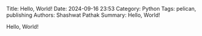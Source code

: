 Title: Hello, World!
Date: 2024-09-16 23:53
Category: Python
Tags: pelican, publishing
Authors: Shashwat Pathak
Summary: Hello, World!

Hello, World!